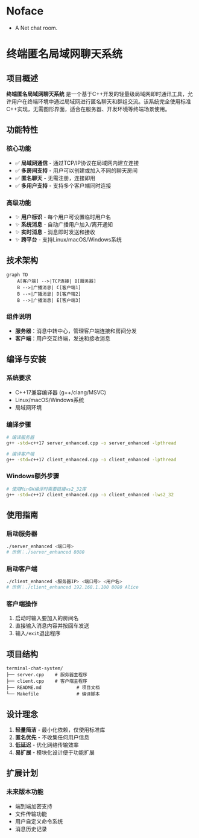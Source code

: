# Noface
- A Net chat room.
# 终端匿名局域网聊天系统

## 项目概述

**终端匿名局域网聊天系统** 是一个基于C++开发的轻量级局域网即时通讯工具，允许用户在终端环境中通过局域网进行匿名聊天和群组交流。该系统完全使用标准C++实现，无需图形界面，适合在服务器、开发环境等终端场景使用。

## 功能特性

### 核心功能
- ✅ **局域网通信** - 通过TCP/IP协议在局域网内建立连接
- ✅ **多房间支持** - 用户可以创建或加入不同的聊天房间
- ✅ **匿名聊天** - 无需注册，连接即用
- ✅ **多用户支持** - 支持多个客户端同时连接

### 高级功能
- ✨ **用户标识** - 每个用户可设置临时用户名
- ✨ **系统消息** - 自动广播用户加入/离开通知
- ✨ **实时消息** - 消息即时发送和接收
- ✨ **跨平台** - 支持Linux/macOS/Windows系统

## 技术架构

```mermaid
graph TD
    A[客户端] -->|TCP连接| B[服务器]
    B -->|广播消息| C[客户端1]
    B -->|广播消息| D[客户端2]
    B -->|广播消息| E[客户端3]
```

### 组件说明
- **服务器**：消息中转中心，管理客户端连接和房间分发
- **客户端**：用户交互终端，发送和接收消息

## 编译与安装

### 系统要求
- C++17兼容编译器 (g++/clang/MSVC)
- Linux/macOS/Windows系统
- 局域网环境

### 编译步骤

```bash
# 编译服务器
g++ -std=c++17 server_enhanced.cpp -o server_enhanced -lpthread

# 编译客户端
g++ -std=c++17 client_enhanced.cpp -o client_enhanced -lpthread
```

### Windows额外步骤
```bash
# 使用MinGW编译时需要链接ws2_32库
g++ -std=c++17 client_enhanced.cpp -o client_enhanced -lws2_32
```

## 使用指南

### 启动服务器
```bash
./server_enhanced <端口号>
# 示例：./server_enhanced 8080
```

### 启动客户端
```bash
./client_enhanced <服务器IP> <端口号> <用户名>
# 示例：./client_enhanced 192.168.1.100 8080 Alice
```

### 客户端操作
1. 启动时输入要加入的房间名
2. 直接输入消息内容并按回车发送
3. 输入`/exit`退出程序

## 项目结构

```
terminal-chat-system/
├── server.cpp    # 服务器主程序
├── client.cpp    # 客户端主程序
├── README.md             # 项目文档
└── Makefile              # 编译脚本
```

## 设计理念

1. **轻量简洁** - 最小化依赖，仅使用标准库
2. **匿名优先** - 不收集任何用户信息
3. **低延迟** - 优化网络传输效率
4. **易扩展** - 模块化设计便于功能扩展

## 扩展计划

### 未来版本功能
- 端到端加密支持
- 文件传输功能
- 用户自定义命令系统
- 消息历史记录
